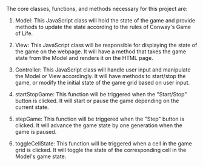 The core classes, functions, and methods necessary for this project are:

1. Model: This JavaScript class will hold the state of the game and provide methods to update the state according to the rules of Conway's Game of Life.

2. View: This JavaScript class will be responsible for displaying the state of the game on the webpage. It will have a method that takes the game state from the Model and renders it on the HTML page.

3. Controller: This JavaScript class will handle user input and manipulate the Model or View accordingly. It will have methods to start/stop the game, or modify the initial state of the game grid based on user input.

4. startStopGame: This function will be triggered when the "Start/Stop" button is clicked. It will start or pause the game depending on the current state.

5. stepGame: This function will be triggered when the "Step" button is clicked. It will advance the game state by one generation when the game is paused.

6. toggleCellState: This function will be triggered when a cell in the game grid is clicked. It will toggle the state of the corresponding cell in the Model's game state.

